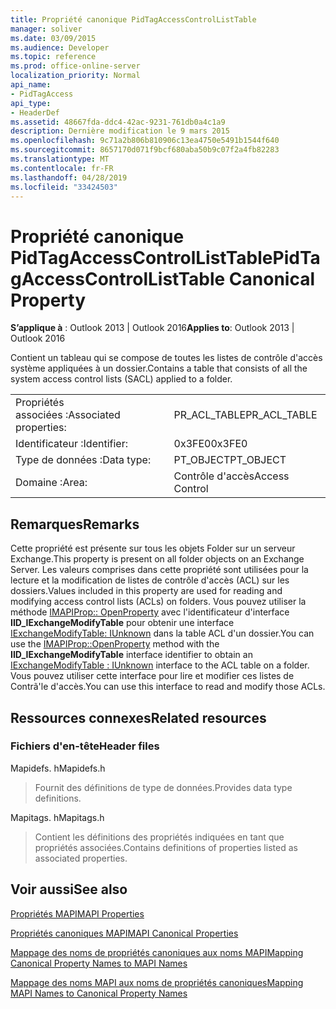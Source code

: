 ```yaml
---
title: Propriété canonique PidTagAccessControlListTable
manager: soliver
ms.date: 03/09/2015
ms.audience: Developer
ms.topic: reference
ms.prod: office-online-server
localization_priority: Normal
api_name:
- PidTagAccess
api_type:
- HeaderDef
ms.assetid: 48667fda-ddc4-42ac-9231-761db0a4c1a9
description: Dernière modification le 9 mars 2015
ms.openlocfilehash: 9c71a2b806b810906c13ea4750e5491b1544f640
ms.sourcegitcommit: 8657170d071f9bcf680aba50b9c07f2a4fb82283
ms.translationtype: MT
ms.contentlocale: fr-FR
ms.lasthandoff: 04/28/2019
ms.locfileid: "33424503"
---
```

# <a name="pidtagaccesscontrollisttable-canonical-property"></a><span data-ttu-id="3dcd5-103">Propriété canonique PidTagAccessControlListTable</span><span class="sxs-lookup"><span data-stu-id="3dcd5-103">PidTagAccessControlListTable Canonical Property</span></span>

  
  
<span data-ttu-id="3dcd5-104">**S’applique à** : Outlook 2013 | Outlook 2016</span><span class="sxs-lookup"><span data-stu-id="3dcd5-104">**Applies to**: Outlook 2013 | Outlook 2016</span></span> 
  
<span data-ttu-id="3dcd5-105">Contient un tableau qui se compose de toutes les listes de contrôle d'accès système appliquées à un dossier.</span><span class="sxs-lookup"><span data-stu-id="3dcd5-105">Contains a table that consists of all the system access control lists (SACL) applied to a folder.</span></span>
  
|||
|:-----|:-----|
|<span data-ttu-id="3dcd5-106">Propriétés associées :</span><span class="sxs-lookup"><span data-stu-id="3dcd5-106">Associated properties:</span></span>  <br/> |<span data-ttu-id="3dcd5-107">PR_ACL_TABLE</span><span class="sxs-lookup"><span data-stu-id="3dcd5-107">PR_ACL_TABLE</span></span>  <br/> |
|<span data-ttu-id="3dcd5-108">Identificateur :</span><span class="sxs-lookup"><span data-stu-id="3dcd5-108">Identifier:</span></span>  <br/> |<span data-ttu-id="3dcd5-109">0x3FE0</span><span class="sxs-lookup"><span data-stu-id="3dcd5-109">0x3FE0</span></span>  <br/> |
|<span data-ttu-id="3dcd5-110">Type de données :</span><span class="sxs-lookup"><span data-stu-id="3dcd5-110">Data type:</span></span>  <br/> |<span data-ttu-id="3dcd5-111">PT_OBJECT</span><span class="sxs-lookup"><span data-stu-id="3dcd5-111">PT_OBJECT</span></span>  <br/> |
|<span data-ttu-id="3dcd5-112">Domaine :</span><span class="sxs-lookup"><span data-stu-id="3dcd5-112">Area:</span></span>  <br/> |<span data-ttu-id="3dcd5-113">Contrôle d'accès</span><span class="sxs-lookup"><span data-stu-id="3dcd5-113">Access Control</span></span>  <br/> |
   
## <a name="remarks"></a><span data-ttu-id="3dcd5-114">Remarques</span><span class="sxs-lookup"><span data-stu-id="3dcd5-114">Remarks</span></span>

<span data-ttu-id="3dcd5-115">Cette propriété est présente sur tous les objets Folder sur un serveur Exchange.</span><span class="sxs-lookup"><span data-stu-id="3dcd5-115">This property is present on all folder objects on an Exchange Server.</span></span> <span data-ttu-id="3dcd5-116">Les valeurs comprises dans cette propriété sont utilisées pour la lecture et la modification de listes de contrôle d'accès (ACL) sur les dossiers.</span><span class="sxs-lookup"><span data-stu-id="3dcd5-116">Values included in this property are used for reading and modifying access control lists (ACLs) on folders.</span></span> <span data-ttu-id="3dcd5-117">Vous pouvez utiliser la méthode [IMAPIProp:: OpenProperty](imapiprop-openproperty.md) avec l'identificateur d'interface **IID_IExchangeModifyTable** pour obtenir une interface [IExchangeModifyTable: IUnknown](iexchangemodifytableiunknown.md) dans la table ACL d'un dossier.</span><span class="sxs-lookup"><span data-stu-id="3dcd5-117">You can use the [IMAPIProp::OpenProperty](imapiprop-openproperty.md) method with the **IID_IExchangeModifyTable** interface identifier to obtain an [IExchangeModifyTable : IUnknown](iexchangemodifytableiunknown.md) interface to the ACL table on a folder.</span></span> <span data-ttu-id="3dcd5-118">Vous pouvez utiliser cette interface pour lire et modifier ces listes de Contrã'le d'accès.</span><span class="sxs-lookup"><span data-stu-id="3dcd5-118">You can use this interface to read and modify those ACLs.</span></span> 
  
## <a name="related-resources"></a><span data-ttu-id="3dcd5-119">Ressources connexes</span><span class="sxs-lookup"><span data-stu-id="3dcd5-119">Related resources</span></span>

### <a name="header-files"></a><span data-ttu-id="3dcd5-120">Fichiers d'en-tête</span><span class="sxs-lookup"><span data-stu-id="3dcd5-120">Header files</span></span>

<span data-ttu-id="3dcd5-121">Mapidefs. h</span><span class="sxs-lookup"><span data-stu-id="3dcd5-121">Mapidefs.h</span></span>
  
> <span data-ttu-id="3dcd5-122">Fournit des définitions de type de données.</span><span class="sxs-lookup"><span data-stu-id="3dcd5-122">Provides data type definitions.</span></span>
    
<span data-ttu-id="3dcd5-123">Mapitags. h</span><span class="sxs-lookup"><span data-stu-id="3dcd5-123">Mapitags.h</span></span>
  
> <span data-ttu-id="3dcd5-124">Contient les définitions des propriétés indiquées en tant que propriétés associées.</span><span class="sxs-lookup"><span data-stu-id="3dcd5-124">Contains definitions of properties listed as associated properties.</span></span>
    
## <a name="see-also"></a><span data-ttu-id="3dcd5-125">Voir aussi</span><span class="sxs-lookup"><span data-stu-id="3dcd5-125">See also</span></span>



[<span data-ttu-id="3dcd5-126">Propriétés MAPI</span><span class="sxs-lookup"><span data-stu-id="3dcd5-126">MAPI Properties</span></span>](mapi-properties.md)
  
[<span data-ttu-id="3dcd5-127">Propriétés canoniques MAPI</span><span class="sxs-lookup"><span data-stu-id="3dcd5-127">MAPI Canonical Properties</span></span>](mapi-canonical-properties.md)
  
[<span data-ttu-id="3dcd5-128">Mappage des noms de propriétés canoniques aux noms MAPI</span><span class="sxs-lookup"><span data-stu-id="3dcd5-128">Mapping Canonical Property Names to MAPI Names</span></span>](mapping-canonical-property-names-to-mapi-names.md)
  
[<span data-ttu-id="3dcd5-129">Mappage des noms MAPI aux noms de propriétés canoniques</span><span class="sxs-lookup"><span data-stu-id="3dcd5-129">Mapping MAPI Names to Canonical Property Names</span></span>](mapping-mapi-names-to-canonical-property-names.md)

